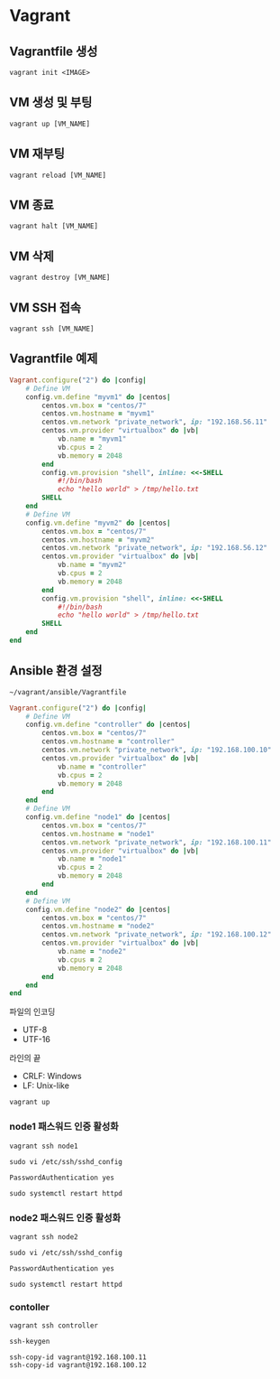 # Vagrant

## Vagrantfile 생성
```
vagrant init <IMAGE>
```

## VM 생성 및 부팅
```
vagrant up [VM_NAME]
```

## VM 재부팅
```
vagrant reload [VM_NAME]
```

## VM 종료
```
vagrant halt [VM_NAME]
```

## VM 삭제
```
vagrant destroy [VM_NAME]
```

## VM SSH 접속
```
vagrant ssh [VM_NAME]
```

## Vagrantfile 예제
```ruby
Vagrant.configure("2") do |config|
	# Define VM
	config.vm.define "myvm1" do |centos|
		centos.vm.box = "centos/7"
		centos.vm.hostname = "myvm1"
		centos.vm.network "private_network", ip: "192.168.56.11"
		centos.vm.provider "virtualbox" do |vb|
			vb.name = "myvm1"
			vb.cpus = 2
			vb.memory = 2048
		end
		config.vm.provision "shell", inline: <<-SHELL
			#!/bin/bash
			echo "hello world" > /tmp/hello.txt
		SHELL
	end
	# Define VM
	config.vm.define "myvm2" do |centos|
		centos.vm.box = "centos/7"
		centos.vm.hostname = "myvm2"
		centos.vm.network "private_network", ip: "192.168.56.12"
		centos.vm.provider "virtualbox" do |vb|
			vb.name = "myvm2"
			vb.cpus = 2
			vb.memory = 2048
		end
		config.vm.provision "shell", inline: <<-SHELL
			#!/bin/bash
			echo "hello world" > /tmp/hello.txt
		SHELL
	end
end
```

## Ansible 환경 설정

`~/vagrant/ansible/Vagrantfile`
```ruby
Vagrant.configure("2") do |config|
	# Define VM
	config.vm.define "controller" do |centos|
		centos.vm.box = "centos/7"
		centos.vm.hostname = "controller"
		centos.vm.network "private_network", ip: "192.168.100.10"
		centos.vm.provider "virtualbox" do |vb|
			vb.name = "controller"
			vb.cpus = 2
			vb.memory = 2048
		end
	end
	# Define VM
	config.vm.define "node1" do |centos|
		centos.vm.box = "centos/7"
		centos.vm.hostname = "node1"
		centos.vm.network "private_network", ip: "192.168.100.11"
		centos.vm.provider "virtualbox" do |vb|
			vb.name = "node1"
			vb.cpus = 2
			vb.memory = 2048
		end
	end
	# Define VM
	config.vm.define "node2" do |centos|
		centos.vm.box = "centos/7"
		centos.vm.hostname = "node2"
		centos.vm.network "private_network", ip: "192.168.100.12"
		centos.vm.provider "virtualbox" do |vb|
			vb.name = "node2"
			vb.cpus = 2
			vb.memory = 2048
		end
	end
end
```

파일의 인코딩
- UTF-8
- UTF-16

라인의 끝
- CRLF: Windows
- LF: Unix-like

```
vagrant up
```

### node1 패스워드 인증 활성화
```
vagrant ssh node1
```

```
sudo vi /etc/ssh/sshd_config
```
```
PasswordAuthentication yes
```

```
sudo systemctl restart httpd
```

### node2 패스워드 인증 활성화
```
vagrant ssh node2
```

```
sudo vi /etc/ssh/sshd_config
```
```
PasswordAuthentication yes
```

```
sudo systemctl restart httpd
```

### contoller
```
vagrant ssh controller
```

```
ssh-keygen
```

```
ssh-copy-id vagrant@192.168.100.11
ssh-copy-id vagrant@192.168.100.12
```
